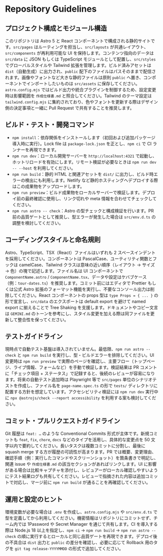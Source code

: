 # Repository Guidelines

## プロジェクト構成とモジュール構造
このリポジトリは Astro 5 と React コンポーネントで構成される静的サイトです。`src/pages` はルーティングを担当し、`src/layouts` が共通レイアウト、`src/components` が再利用可能な UI を保持します。コンテンツ指向のデータは `src/data` に JSON もしくは TypeScript モジュールとして配置し、`src/styles` でグローバルスタイルや Tailwind 拡張を管理します。ビルド済みアセットは `dist`（自動生成）に出力され、`public` 配下のファイルはパスそのままで配信されます。画像やフォントなど大きな静的ファイルは原則 `public` へ置き、コンポーネントでインポートしたいものは `src/assets` に保存してください。`astro.config.mjs` ではビルド出力や統合プラグインを制御するため、設定変更時は影響範囲を `作成仕様書.md` と照合してください。Tailwind のテーマ設定は `tailwind.config.mjs` に集約されており、色やフォントを更新する際はデザイン側の決定事項と一緒に Pull Request で共有することを推奨します。

## ビルド・テスト・開発コマンド
- `npm install`：依存関係をインストールします（初回および追加パッケージ導入時に実行）。Lock file は `package-lock.json` を正とし、`npm ci` で CI ランナーを再現できます。
- `npm run dev`：ローカル開発サーバーを `http://localhost:4321` で起動し、ホットリロードを有効にします。リモート検証が必要なときは `npm run dev -- --host` を利用してください。
- `npm run build`：静的 HTML と関連アセットを `dist/` に出力し、ビルド時エラーの検出にも利用します。Netlify など静的ホスティングへデプロイする際はこの成果物をアップロードします。
- `npm run preview`：ビルド成果物をローカルサーバーで検証します。デプロイ前の最終確認に使用し、リンク切れや meta 情報を合わせてチェックしてください。
- `npm run astro -- check`：Astro の型チェックと構成検証を行います。PR 前の品質ゲートとして推奨し、型エラーが発生した場合は `src/env.d.ts` の調整を検討してください。

## コーディングスタイルと命名規則
Astro、TypeScript、TSX（React）ファイルはいずれも 2 スペースインデントを採用してください。コンポーネントは PascalCase、ユーティリティ関数とフックは camelCase、Tailwind クラスは意味の近い順序（レイアウト → サイズ → 色）の塊で記述します。ファイル名は UI コンポーネントで `ComponentName.astro` / `ComponentName.tsx`、データや設定はケバブケース（例：`tour-dates.ts`）を推奨します。コミット前にはエディタで Prettier もしくは公式 Astro 拡張のフォーマット機能を実行し、不要なコンソール出力は削除してください。React コンポーネントの props 型は `type Props = { ... }` の形で宣言し、`src/data` のエクスポートは default export を避けて named export に揃えることで Tree Shaking を支援します。ドキュメントやコピー文言は `GEMINI.md` のトーンを参考にし、スタイル変更を加える際は同ファイルを更新して整合性を保ってください。

## テストガイドライン
現時点で自動テスト基盤は導入されていません。最低限、`npm run astro -- check` と `npm run build` を実行し、型・ビルドエラーを排除してください。UI 変更時は `npm run preview` で実際のページを確認し、主要フロー（トップページ、ライブ情報、フォームなど）を手動で検証します。検証結果は PR コメントに「チェック項目 + ステータス」で記録すると、後続のレビューが容易になります。将来の自動テスト追加時は Playwright 等で `src/pages` 単位のシナリオテストを作成し、ファイル名を `page-name.spec.ts` の形で `tests/` ディレクトリに配置する方針を想定しています。アクセシビリティ検証には `npm run dev` 実行中に `npx @astrojs/check --report accessibility` を利用する案も検討してください。

## コミット・プルリクエストガイドライン
Git 履歴は `feat: …` のような Conventional Commits 形式が主体です。新規コミットも `feat`, `fix`, `chore`, `docs` などのタイプを活用し、具体的な変更点を 50 文字以内で要約してください。長いタスクは複数コミットに分割し、最後に squash merge する方が履歴の可読性が高まります。PR では概要、変更理由、確認手順（例：実行したコマンドやスクリーンショット）を箇条書きで明記し、関連 issue や `作成仕様書.md` の該当セクションがあればリンクします。UI に影響がある場合は比較キャプチャを添付し、レビュアーがローカル確認しやすいようにテスト結果ログも共有してください。レビューで指摘された内容は追加コミットで対応し、マージ前に `npm run build` が通ることを再確認してください。

## 運用と設定のヒント
環境変数が必要な場合は `.env` を作成し、`astro.config.mjs` や `src/env.d.ts` で型を定義してから利用してください。機密情報はリポジトリにコミットせず、チーム内では 1Password や Secret Manager を通じて共有します。CI を導入する際は Node.js 18 以上を指定し、`npm ci` → `npm run build` → `npm run astro -- check` の順に実行するとローカルと同じ品質ゲートを再現できます。デプロイ後の不具合は `dist` 出力と `public` の差分を確認し、必要に応じて Rollback 用のタグを `git tag release-YYYYMMDD` の形式で追加してください。

